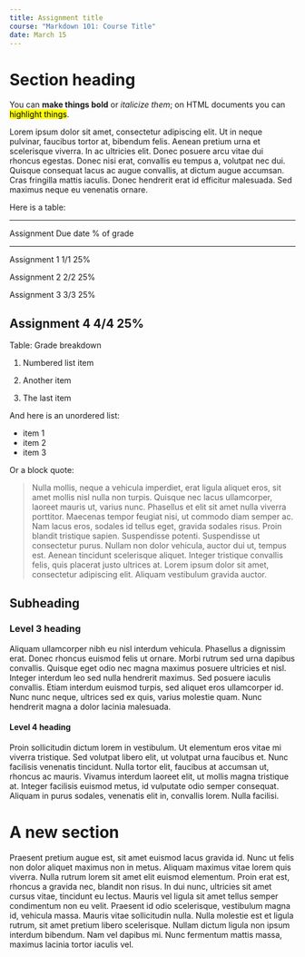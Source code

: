 ```yaml
---
title: Assignment title
course: "Markdown 101: Course Title"
date: March 15
---
```


Section heading
===============

You can **make things bold** or *italicize them*; on HTML documents you can <mark>highlight things</mark>.

Lorem ipsum dolor sit amet, consectetur adipiscing elit. Ut in neque pulvinar, faucibus tortor at, bibendum felis. Aenean pretium urna et scelerisque viverra. In ac ultricies elit. Donec posuere arcu vitae dui rhoncus egestas. Donec nisi erat, convallis eu tempus a, volutpat nec dui. Quisque consequat lacus ac augue convallis, at dictum augue accumsan. Cras fringilla mattis iaculis. Donec hendrerit erat id efficitur malesuada. Sed maximus neque eu venenatis ornare.

Here is a table:

-------------------------------------------------------------------------------
Assignment                                                  Due date  % of grade
----------------------------------------------------------- --------- ----------
Assignment 1                                                1/1       25%

Assignment 2                                                2/2       25%

Assignment 3                                                3/3       25%

Assignment 4                                                4/4       25%
--------------------------------------------------------------------------------

Table: Grade breakdown

1. Numbered list item

2. Another item

3. The last item

And here is an unordered list:

* item 1
* item 2
* item 3

Or a block quote:

> Nulla mollis, neque a vehicula imperdiet, erat ligula aliquet eros, sit amet mollis nisl nulla non turpis. Quisque nec lacus ullamcorper, laoreet mauris ut, varius nunc. Phasellus et elit sit amet nulla viverra porttitor. Maecenas tempor feugiat nisi, ut commodo diam semper ac. Nam lacus eros, sodales id tellus eget, gravida sodales risus. Proin blandit tristique sapien. Suspendisse potenti. Suspendisse ut consectetur purus. Nullam non dolor vehicula, auctor dui ut, tempus est. Aenean tincidunt scelerisque aliquet. Integer tristique convallis felis, quis placerat justo ultrices at. Lorem ipsum dolor sit amet, consectetur adipiscing elit. Aliquam vestibulum gravida auctor.

Subheading
----------

### Level 3 heading

Aliquam ullamcorper nibh eu nisl interdum vehicula. Phasellus a dignissim erat. Donec rhoncus euismod felis ut ornare. Morbi rutrum sed urna dapibus convallis. Quisque eget odio nec magna maximus posuere ultricies et nisl. Integer interdum leo sed nulla hendrerit maximus. Sed posuere iaculis convallis. Etiam interdum euismod turpis, sed aliquet eros ullamcorper id. Nunc nunc neque, ultrices sed ex quis, varius molestie quam. Nunc hendrerit magna a dolor lacinia malesuada.

#### Level 4 heading

Proin sollicitudin dictum lorem in vestibulum. Ut elementum eros vitae mi viverra tristique. Sed volutpat libero elit, ut volutpat urna faucibus et. Nunc facilisis venenatis tincidunt. Nulla tortor elit, faucibus at accumsan ut, rhoncus ac mauris. Vivamus interdum laoreet elit, ut mollis magna tristique at. Integer facilisis euismod metus, id vulputate odio semper consequat. Aliquam in purus sodales, venenatis elit in, convallis lorem. Nulla facilisi.


A new section
=============

Praesent pretium augue est, sit amet euismod lacus gravida id. Nunc ut felis non dolor aliquet maximus non in metus. Aliquam maximus vitae lorem quis viverra. Nulla rutrum lorem sit amet elit euismod elementum. Proin erat est, rhoncus a gravida nec, blandit non risus. In dui nunc, ultricies sit amet cursus vitae, tincidunt eu lectus. Mauris vel ligula sit amet tellus semper condimentum non eu velit. Praesent id odio scelerisque, vestibulum magna id, vehicula massa. Mauris vitae sollicitudin nulla. Nulla molestie est et ligula rutrum, sit amet pretium libero scelerisque. Nullam dictum ligula non ipsum interdum bibendum. Nam vel dapibus mi. Nunc fermentum mattis massa, maximus lacinia tortor iaculis vel.

